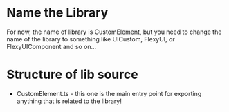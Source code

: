 # Name the Library

For now, the name of library is CustomElement, but you need to change the name of the library to something like UICustom, FlexyUI, or FlexyUIComponent and so on...

# Structure of lib source

- CustomElement.ts - this one is the main entry point for exporting anything that is related to the library!